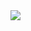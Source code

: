 <img src="https://github-readme-stats.vercel.app/api/top-langs/?username=vivolscute&hide_title=true&layout=compact&show_icons=true&title_color=ffffff&icon_color=34abeb&text_color=daf7dc&bg_color=002b36" />
